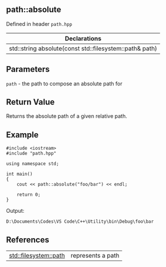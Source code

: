 ## path::absolute
Defined in header `path.hpp`

| Declarations |
| --- |
| std::string absolute(const std::filesystem::path& path) |

## Parameters
`path` - the path to compose an absolute path for

## Return Value
Returns the absolute path of a given relative path.

## Example
```
#include <iostream>
#include "path.hpp"

using namespace std;

int main()
{
    cout << path::absolute("foo/bar") << endl;

    return 0;
}
```
Output:
```
D:\Documents\Codes\VS Code\C++\Utility\bin\Debug\foo\bar
```

## References
| | |
| --- | --- |
| [std::filesystem::path](https://en.cppreference.com/w/cpp/filesystem/path) | represents a path |